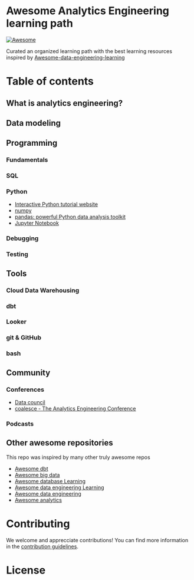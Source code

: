 # Awesome Analytics Engineering learning path
[![Awesome](https://awesome.re/badge-flat.svg)](https://awesome.re)

Curated an organized learning path with the best learning resources inspired by [Awesome-data-engineering-learning](https://github.com/snird/awesome-data-engineering-learning) 

# Table of contents

## What is analytics engineering? 

## Data modeling 

## Programming
### Fundamentals 
### SQL
### Python
- [Interactive Python tutorial website](http://www.learnpython.org/)
- [numpy](http://www.numpy.org/) 
- [pandas: powerful Python data analysis toolkit](https://github.com/pandas-dev/pandas)
- [Jupyter Notebook](https://jupyter.org/)
### Debugging 
### Testing 

## Tools 
### Cloud Data Warehousing 
### dbt
### Looker
### git & GitHub
### bash

## Community
### Conferences
- [Data council](https://www.datacouncil.ai/why-attend)
- [coalesce - The Analytics Engineering Conference](https://coalesce.getdbt.com/)

### Podcasts


## Other awesome repositories
This repo was inspired by many other truly awesome repos
- [Awesome dbt](https://github.com/Hiflylabs/awesome-dbt)
- [Awesome big data](https://github.com/0xnr/awesome-bigdata)
- [Awesome database Learning](https://github.com/pingcap/awesome-database-learning)
- [Awesome data engineering Learning](https://github.com/snird/awesome-data-engineering-learning)
- [Awesome data engineering](https://github.com/igorbarinov/awesome-data-engineering)
- [Awesome analytics](https://github.com/0xnr/awesome-analytics)

# Contributing
We welcome and apprecciate contributions! You can find more information in the [contribution guidelines](contributing.md).

# License
